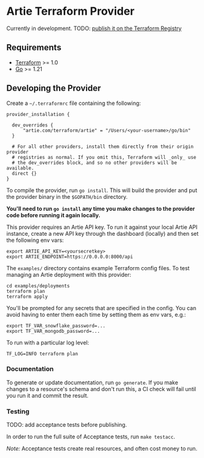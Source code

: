 # Artie Terraform Provider

Currently in development. TODO: [publish it on the Terraform Registry](https://developer.hashicorp.com/terraform/registry/providers/publishing)

## Requirements

- [Terraform](https://developer.hashicorp.com/terraform/downloads) >= 1.0
- [Go](https://golang.org/doc/install) >= 1.21

## Developing the Provider

Create a `~/.terraformrc` file containing the following:

```
provider_installation {

  dev_overrides {
      "artie.com/terraform/artie" = "/Users/<your-username>/go/bin"
  }

  # For all other providers, install them directly from their origin provider
  # registries as normal. If you omit this, Terraform will _only_ use
  # the dev_overrides block, and so no other providers will be available.
  direct {}
}
```

To compile the provider, run `go install`. This will build the provider and put the provider binary in the `$GOPATH/bin` directory.

**You'll need to run `go install` any time you make changes to the provider code before running it again locally.**

This provider requires an Artie API key. To run it against your local Artie API instance, create a new API key through the dashboard (locally) and then set the following env vars:

```shell
export ARTIE_API_KEY=<yoursecretkey>
export ARTIE_ENDPOINT=https://0.0.0.0:8000/api
```

The `examples/` directory contains example Terraform config files. To test managing an Artie deployment with this provider:

```shell
cd examples/deployments
terraform plan
terraform apply
```

You'll be prompted for any secrets that are specified in the config. You can avoid having to enter them each time by setting them as env vars, e.g.:

```shell
export TF_VAR_snowflake_password=...
export TF_VAR_mongodb_password=...
```

To run with a particular log level:
```shell
TF_LOG=INFO terraform plan
```

### Documentation

To generate or update documentation, run `go generate`. If you make changes to a resource's schema and don't run this, a CI check will fail until you run it and commit the result.

### Testing

TODO: add acceptance tests before publishing.

In order to run the full suite of Acceptance tests, run `make testacc`.

*Note:* Acceptance tests create real resources, and often cost money to run.
